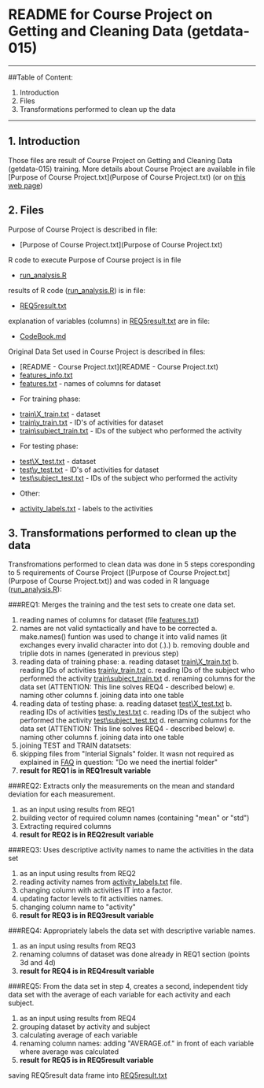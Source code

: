 # README for Course Project on Getting and Cleaning Data (getdata-015)



***
##Table of Content:

1. Introduction
2. Files
3. Transformations performed to clean up the data

***



## 1. Introduction

Those files are result of Course Project on Getting and Cleaning Data (getdata-015) training. More details about Course Project are available in file [Purpose of Course Project.txt](Purpose of Course Project.txt) (or on [this web page](https://class.coursera.org/getdata-015/human_grading/view/courses/973502/assessments/3/submissions))

## 2. Files

Purpose of Course Project is described in file:

* [Purpose of Course Project.txt](Purpose of Course Project.txt)

R code to execute Purpose of Course project is in file

* [run_analysis.R](run_analysis.R)

results of R code ([run_analysis.R](run_analysis.R)) is in file:

* [REQ5result.txt](REQ5result.txt)

explanation of variables (columns) in [REQ5result.txt](REQ5result.txt) are in file:

* [CodeBook.md](CodeBook.md)

Original Data Set used in Course Project is described in files:

* [README - Course Project.txt](README - Course Project.txt)
* [features_info.txt](features_info.txt)
* [features.txt](features.txt) - names of columns for dataset

- For training phase:

* [train\\X_train.txt](train\X_train.txt) - dataset
* [train\\y_train.txt](train\y_train.txt) - ID's of activities for dataset
* [train\\subject_train.txt](train\subject_train.txt) - IDs of the subject who performed the activity

- For testing phase:

* [test\\X_test.txt](test\X_test.txt) - dataset
* [test\\y_test.txt](test\y_test.txt) - ID's of activities for dataset
* [test\\subject_test.txt](test\subject_test.txt) - IDs of the subject who performed the activity

- Other:

* [activity_labels.txt](activity_labels.txt) - labels to the activities


## 3. Transformations performed to clean up the data 

Transfromations performed to clean data was done in 5 steps coresponding to 5 requirements of Course Project ([Purpose of Course Project.txt](Purpose of Course Project.txt)) and was coded in R language ([run_analysis.R](run_analysis.R)):

###REQ1: Merges the training and the test sets to create one data set.

1. reading names of columns for dataset (file [features.txt](features.txt))
2. names are not valid syntactically and have to be corrected
    a. make.names() funtion was used to change it into valid names (it exchanges every invalid character into dot (.).)
    b. removing double and triplie dots in names (generated in previous step)
3. reading data of training phase:
    a. reading dataset [train\\X_train.txt](train\X_train.txt)
    b. reading IDs of activities [train\\y_train.txt](train\y_train.txt)
    c. reading IDs of the subject who performed the activity [train\\subject_train.txt](train\subject_train.txt)
    d. renaming columns for the data set (ATTENTION: This line solves REQ4 - described below)
    e. naming other columns
    f. joining data into one table
4. reading data of testing phase:
    a. reading dataset [test\\X_test.txt](test\X_test.txt)
    b. reading IDs of activities [test\\y_test.txt](test\y_test.txt)
    c. reading IDs of the subject who performed the activity [test\\subject_test.txt](test\subject_test.txt)
    d. renaming columns for the data set (ATTENTION: This line solves REQ4 - described below)
    e. naming other columns
    f. joining data into one table
5. joining TEST and TRAIN datatsets:
6. skipping files from "Interial Signals" folder. It wasn not required as explained in [FAQ](https://class.coursera.org/getdata-015/forum/thread?thread_id=26) in question: "Do we need the inertial folder"
7. **result for REQ1 is in REQ1result variable**


###REQ2: Extracts only the measurements on the mean and standard deviation for each measurement. 

1. as an input using results from REQ1
2. building vector of required column names (containing "mean" or "std")
3. Extracting required columns
4. **result for REQ2 is in REQ2result variable**


###REQ3: Uses descriptive activity names to name the activities in the data set

1. as an input using results from REQ2
2. reading activity names from [activity_labels.txt](activity_labels.txt) file.
3. changing column with activities IT into a factor.
4. updating factor levels to fit activities names.
5. changing column name to "activity"
6. **result for REQ3 is in REQ3result variable**


###REQ4: Appropriately labels the data set with descriptive variable names. 

1. as an input using results from REQ3
2. renaming columns of dataset was done already in REQ1 section (points 3d and 4d)
3. **result for REQ4 is in REQ4result variable**


###REQ5: From the data set in step 4, creates a second, independent tidy data set with the average of each variable for each activity and each subject.

1. as an input using results from REQ4
2. grouping dataset by activity and subject
3. calculating average of each variable
4. renaming column names: adding "AVERAGE.of." in front of each variable where average was calculated
5. **result for REQ5 is in REQ5result variable**

saving REQ5result data frame into [REQ5result.txt](REQ5result.txt)